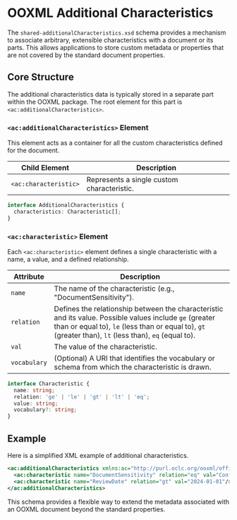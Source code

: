 # OOXML Additional Characteristics

The `shared-additionalCharacteristics.xsd` schema provides a mechanism to associate arbitrary, extensible characteristics with a document or its parts. This allows applications to store custom metadata or properties that are not covered by the standard document properties.

## Core Structure

The additional characteristics data is typically stored in a separate part within the OOXML package. The root element for this part is `<ac:additionalCharacteristics>`.

### `<ac:additionalCharacteristics>` Element

This element acts as a container for all the custom characteristics defined for the document.

| Child Element | Description |
| --- | --- |
| `<ac:characteristic>` | Represents a single custom characteristic. |

```typescript
interface AdditionalCharacteristics {
  characteristics: Characteristic[];
}
```

### `<ac:characteristic>` Element

Each `<ac:characteristic>` element defines a single characteristic with a name, a value, and a defined relationship.

| Attribute | Description |
| --- | --- |
| `name` | The name of the characteristic (e.g., "DocumentSensitivity"). |
| `relation` | Defines the relationship between the characteristic and its value. Possible values include `ge` (greater than or equal to), `le` (less than or equal to), `gt` (greater than), `lt` (less than), `eq` (equal to). |
| `val` | The value of the characteristic. |
| `vocabulary` | (Optional) A URI that identifies the vocabulary or schema from which the characteristic is drawn. |

```typescript
interface Characteristic {
  name: string;
  relation: 'ge' | 'le' | 'gt' | 'lt' | 'eq';
  value: string;
  vocabulary?: string;
}
```

## Example

Here is a simplified XML example of additional characteristics.

```xml
<ac:additionalCharacteristics xmlns:ac="http://purl.oclc.org/ooxml/officeDocument/characteristics">
  <ac:characteristic name="DocumentSensitivity" relation="eq" val="Confidential"/>
  <ac:characteristic name="ReviewDate" relation="gt" val="2024-01-01"/>
</ac:additionalCharacteristics>
```

This schema provides a flexible way to extend the metadata associated with an OOXML document beyond the standard properties.
